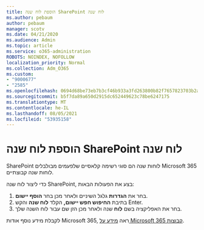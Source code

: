 ```yaml
---
title: הוספת לוח שנה SharePoint לוח שנה
ms.author: pebaum
author: pebaum
manager: scotv
ms.date: 04/21/2020
ms.audience: Admin
ms.topic: article
ms.service: o365-administration
ROBOTS: NOINDEX, NOFOLLOW
localization_priority: Normal
ms.collection: Adm_O365
ms.custom:
- "9000677"
- "2585"
ms.openlocfilehash: 0694d68be73eb7b3cf46b933a3fd263800b82f7657823703b2a6bf175eca6409
ms.sourcegitcommit: b5f7da89a650d2915dc652449623c78be6247175
ms.translationtype: MT
ms.contentlocale: he-IL
ms.lasthandoff: 08/05/2021
ms.locfileid: "53935158"
---
```

# <a name="add-a-sharepoint-calendar"></a>הוספת לוח שנה SharePoint לוח שנה

SharePoint לוחות שנה הם סוגי רשימה קלאסיים שלפעמים מבולבלים Microsoft 365 לוחות שנה קבוצתיים.
 
כדי ליצור לוח שנה SharePoint, בצע את הפעולות הבאות:
 
1.  בחר את **הגדרות** גלגל השיניים ולאחר מכן בחר **הוסף יישום**.
2.  בתיבת **החיפוש חפש יישום,** הקלד **לוח שנה** והקש Enter.
3.  בחר את האפליקציה בשם **לוח** שנה ולאחר מכן הזן שם עבור לוח השנה שלך.

לקבלת מידע נוסף אודות Microsoft 365, ראה [מידע על Microsoft 365 קבוצות](https://support.office.com/article/Learn-about-Office-365-groups-b565caa1-5c40-40ef-9915-60fdb2d97fa2).

